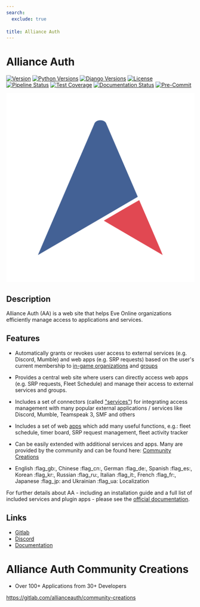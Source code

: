 ```yaml
---
search:
  exclude: true

title: Alliance Auth
---
```


# Alliance Auth 

[![Version](https://img.shields.io/pypi/v/allianceauth)](https://pypi.org/project/allianceauth/)
[![Python Versions](https://img.shields.io/pypi/pyversions/allianceauth)](https://pypi.org/project/allianceauth/)
[![Django Versions](https://img.shields.io/pypi/djversions/allianceauth)](https://pypi.org/project/allianceauth/)
[![License](https://img.shields.io/badge/license-GPLv2-green)](https://pypi.org/project/allianceauth/)
[![Pipeline Status](https://gitlab.com/allianceauth/allianceauth/badges/master/pipeline.svg)](https://gitlab.com/allianceauth/allianceauth/pipelines)
[![Test Coverage](https://gitlab.com/allianceauth/allianceauth/badges/master/coverage.svg)](https://gitlab.com/allianceauth/allianceauth/pipelines)
[![Documentation Status](https://readthedocs.org/projects/allianceauth/badge/?version=latest)](https://allianceauth.readthedocs.io/en/latest/?badge=latest)
[![Pre-Commit](https://img.shields.io/badge/pre--commit-enabled-brightgreen?logo=pre-commit&logoColor=white)](https://github.com/pre-commit/pre-commit)

![Alliance Auth](auth-logo.svg)

## Description

Alliance Auth (AA) is a web site that helps Eve Online organizations efficiently manage access to applications and services.

## Features

- Automatically grants or revokes user access to external services (e.g. Discord, Mumble) and web apps (e.g. SRP requests) based on the user's current membership to [in-game organizations](https://allianceauth.readthedocs.io/en/latest/features/core/states/) and [groups](https://allianceauth.readthedocs.io/en/latest/features/core/groups/)

- Provides a central web site where users can directly access web apps (e.g. SRP requests, Fleet Schedule) and manage their access to external services and groups.

- Includes a set of connectors (called ["services"](https://allianceauth.readthedocs.io/en/latest/features/services/)) for integrating access management with many popular external applications / services like Discord, Mumble, Teamspeak 3, SMF and others

- Includes a set of web [apps](https://allianceauth.readthedocs.io/en/latest/features/apps/) which add many useful functions, e.g.: fleet schedule, timer board, SRP request management, fleet activity tracker

- Can be easily extended with additional services and apps. Many are provided by the community and can be found here: [Community Creations](https://gitlab.com/allianceauth/community-creations)

- English :flag_gb:, Chinese :flag_cn:, German :flag_de:, Spanish :flag_es:, Korean :flag_kr:, Russian :flag_ru:, Italian :flag_it:, French :flag_fr:, Japanese :flag_jp: and Ukrainian :flag_ua: Localization

For further details about AA - including an installation guide and a full list of included services and plugin apps - please see the [official documentation](https://allianceauth.rtfd.io).

## Links

- [Gitlab](https://gitlab.com/allianceauth/allianceauth)
- [Discord](https://discord.gg/fjnHAmk)
- [Documentation](https://allianceauth.readthedocs.io/)

# Alliance Auth Community Creations

- Over 100+ Applications from 30+ Developers

<https://gitlab.com/allianceauth/community-creations>